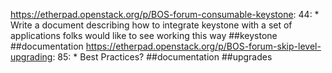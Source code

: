 https://etherpad.openstack.org/p/BOS-forum-consumable-keystone: 44: * Write a document describing how to integrate keystone with a set of applications folks would like to see working this way ##keystone ##documentation
https://etherpad.openstack.org/p/BOS-forum-skip-level-upgrading: 85: * Best Practices? ##documentation ##upgrades

